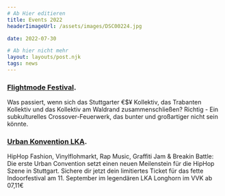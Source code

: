 ```yaml
---
# Ab Hier editieren
title: Events 2022
headerIimageUrl: /assets/images/DSC00224.jpg

date: 2022-07-30

# Ab hier nicht mehr
layout: layouts/post.njk
tags: news
---
```




### <a href=https://www.instagram.com/flightmode__festival/> Flightmode Festival</a>.

Was passiert, wenn sich das Stuttgarter €$¥ Kollektiv, das Trabanten Kollektiv und das Kollektiv am Waldrand zusammenschließen?
Richtig - Ein subkulturelles Crossover-Feuerwerk, das bunter und großartiger nicht sein könnte.

 
 ### <a href=https://www.instagram.com/0711ucon/> Urban Konvention LKA</a>.


HipHop Fashion, Vinylflohmarkt, Rap Music, Graffiti Jam & Breakin Battle:
Die erste Urban Convention setzt einen neuen Meilenstein für die HipHop Szene in Stuttgart. 
Sichere dir jetzt dein limitiertes Ticket für das fette Indoorfestival am 11. September im legendären LKA Longhorn im VVK ab 07,11€